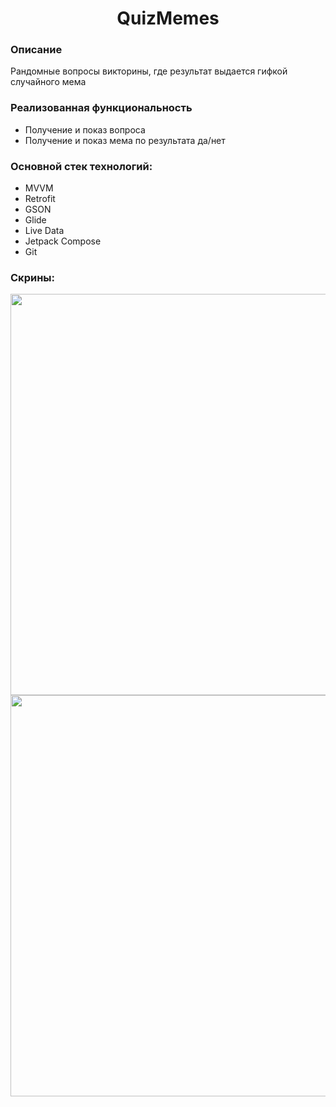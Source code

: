 <p align="center">
    <h1 align="center">QuizMemes</h1>
    </p>

<h3>Описание</h3>
Рандомные вопросы викторины, где результат выдается гифкой случайного мема 

<h3>Реализованная функциональность</h3>
<ul>
    <li>Получение и показ вопроса</li>
    <li>Получение и показ мема по результата да/нет</li>
</ul> 

<h3>Основной стек технологий:</h3>
<ul>
    <li>MVVM</li>
	<li>Retrofit</li>
	<li>GSON</li>
	<li>Glide</li>
	<li>Live Data</li>
	<li>Jetpack Compose</li>
	<li>Git</li>
 </ul>

<h3>Скрины:</h3>

<img src="https://user-images.githubusercontent.com/91881284/196681854-4b4379a7-0ab5-468b-b51f-91716e88e55c.png" height="642"/></h1>
<img src="https://user-images.githubusercontent.com/91881284/196682081-1498fb61-0900-4bdf-bc5d-ae1ad1508f46.png" height="642"/>
